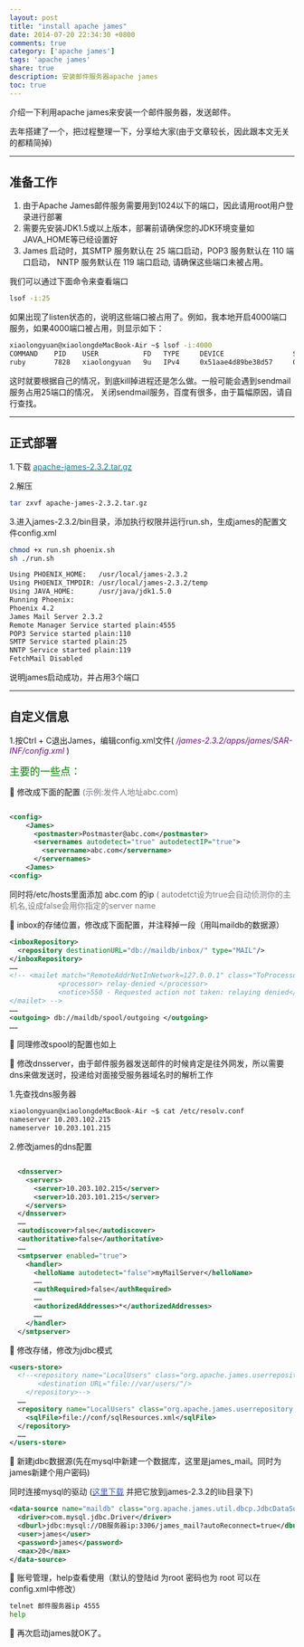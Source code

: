 ```yaml
---
layout: post
title: "install apache james"
date: 2014-07-20 22:34:30 +0800
comments: true
category: ['apache james']
tags: 'apache james'
share: true
description: 安装邮件服务器apache james
toc: true
---
```

介绍一下利用apache james来安装一个邮件服务器，发送邮件。

<!--more-->

去年搭建了一个，把过程整理一下，分享给大家(由于文章较长，因此跟本文无关的都精简掉)

---

## 准备工作

1.  由于Apache James邮件服务需要用到1024以下的端口，因此请用root用户登录进行部署
2.  需要先安装JDK1.5或以上版本，部署前请确保您的JDK环境变量如JAVA_HOME等已经设置好
3.  James 启动时，其SMTP 服务默认在 25 端口启动，POP3 服务默认在 110 端口启动， NNTP 服务默认在 119 端口启动, 请确保这些端口未被占用。

  我们可以通过下面命令来查看端口

``` bash
lsof -i:25
```

如果出现了listen状态的，说明这些端口被占用了。例如，我本地开启4000端口服务，如果4000端口被占用，则显示如下：

``` bash
xiaolongyuan@xiaolongdeMacBook-Air ~$ lsof -i:4000
COMMAND    PID    USER           FD   TYPE     DEVICE                 SIZE/OFF NODE  NAME
ruby       7828   xiaolongyuan   9u   IPv4     0x51aae4d89be38d57     0t0      TCP   *:terabase (LISTEN)
```

这时就要根据自己的情况，到底kill掉进程还是怎么做。一般可能会遇到sendmail服务占用25端口的情况，
关闭sendmail服务，百度有很多，由于篇幅原因，请自行查找。

---

## 正式部署

1.下载 [<font color="#1f7698">apache-james-2.3.2.tar.gz</font>](http://pan.baidu.com/s/1h57fQ)

2.解压

``` bash
tar zxvf apache-james-2.3.2.tar.gz
```

3.进入james-2.3.2/bin目录，添加执行权限并运行run.sh，生成james的配置文件config.xml

``` bash
chmod +x run.sh phoenix.sh
sh ./run.sh

Using PHOENIX_HOME:   /usr/local/james-2.3.2
Using PHOENIX_TMPDIR: /usr/local/james-2.3.2/temp
Using JAVA_HOME:      /usr/java/jdk1.5.0
Running Phoenix:
Phoenix 4.2
James Mail Server 2.3.2
Remote Manager Service started plain:4555
POP3 Service started plain:110
SMTP Service started plain:25
NNTP Service started plain:119
FetchMail Disabled
```

说明james启动成功，并占用3个端口

---

## 自定义信息

1.按Ctrl + C退出James，编辑config.xml文件( *<font color="#6a117b">/james-2.3.2/apps/james/SAR-INF/config.xml </font>* )

<font color="green" size="4">主要的一些点：</font>

 修改成下面的配置 <font color="#76747a">(示例:发件人地址abc.com)</font>

``` xml

<config>
    <James>
      <postmaster>Postmaster@abc.com</postmaster>
      <servernames autodetect="true" autodetectIP="true">
        <servername>abc.com</servername>
      </servernames>
    <James>
<config>

```

  同时将/etc/hosts里面添加 abc.com 的ip
  <font color="#76747a">( autodetct设为true会自动侦测你的主机名,设成false会用你指定的server name</font>

 inbox的存储位置，修改成下面配置，并注释掉一段（用叫maildb的数据源）

``` xml
<inboxRepository>
  <repository destinationURL="db://maildb/inbox/" type="MAIL"/>
</inboxRepository>
……
<!-- <mailet match="RemoteAddrNotInNetwork=127.0.0.1" class="ToProcessor">
            <processor> relay-denied </processor>
            <notice>550 - Requested action not taken: relaying denied</notice>
</mailet> -->
……
<outgoing> db://maildb/spool/outgoing </outgoing>
……
```

 同理修改spool的配置也如上

 修改dnsserver，由于邮件服务器发送邮件的时候肯定是往外网发，所以需要dns来做发送时，投递给对面接受服务器域名时的解析工作

  1.先查找dns服务器

``` bash
xiaolongyuan@xiaolongdeMacBook-Air ~$ cat /etc/resolv.conf
nameserver 10.203.102.215
nameserver 10.203.101.215
```

  2.修改james的dns配置

``` xml

  <dnsserver>
    <servers>
      <server>10.203.102.215</server>
      <server>10.203.101.215</server>
    </servers>
  </dnsserver>
  ……
  <autodiscover>false</autodiscover>
  <authoritative>false</authoritative>
  ……
  <smtpserver enabled="true">
    <handler>
      <helloName autodetect="false">myMailServer</helloName>
      ……
      <authRequired>false</authRequired>
      ……
      <authorizedAddresses>*</authorizedAddresses>
      ……
    </handler>
  </smtpserver>  

```

 修改存储，修改为jdbc模式

``` xml
<users-store>
  <!--<repository name="LocalUsers" class="org.apache.james.userrepository.UsersFileRepository">
       <destination URL="file://var/users/"/>
    </repository>-->
  ……
  <repository name="LocalUsers" class="org.apache.james.userrepository.JamesUsersJdbcRepository" destinationURL="db://maildb/users">
    <sqlFile>file://conf/sqlResources.xml</sqlFile>
  </repository>
  ……
</users-store>
```

 新建jdbc数据源(先在mysql中新建一个数据库，这里是james_mail。同时为james新建个用户密码)

  同时连接mysql的驱动 ([<font color="#3756b2">这里下载</font>](http://pan.baidu.com/s/1dDnaw05) 并把它放到james-2.3.2的lib目录下)

``` xml
<data-source name="maildb" class="org.apache.james.util.dbcp.JdbcDataSource" >
  <driver>com.mysql.jdbc.Driver</driver>
  <dburl>jdbc:mysql://DB服务器ip:3306/james_mail?autoReconnect=true</dburl>
  <user>james</user>
  <password>james</password>
  <max>20</max>
</data-source>
```

 账号管理，help查看使用（默认的登陆id 为root 密码也为 root 可以在config.xml中修改）

``` bash
telnet 邮件服务器ip 4555
help
```

 再次启动james就OK了。
